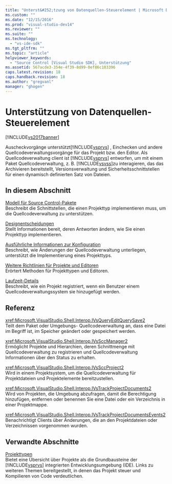 ```yaml
---
title: "Unterst&#252;tzung von Datenquellen-Steuerelement | Microsoft Docs"
ms.custom: ""
ms.date: "12/15/2016"
ms.prod: "visual-studio-dev14"
ms.reviewer: ""
ms.suite: ""
ms.technology: 
  - "vs-ide-sdk"
ms.tgt_pltfrm: ""
ms.topic: "article"
helpviewer_keywords: 
  - "Source Control [Visual Studio SDK], Unterstützung"
ms.assetid: 567acde3-354e-4f39-8d99-0ef86c103396
caps.latest.revision: 18
caps.handback.revision: 18
ms.author: "gregvanl"
manager: "ghogen"
---
```

# Unterst&#252;tzung von Datenquellen-Steuerelement
[!INCLUDE[vs2017banner](../../code-quality/includes/vs2017banner.md)]

Auscheckvorgänge unterstützt[!INCLUDE[vsprvs](../../code-quality/includes/vsprvs_md.md)] , Einchecken und andere Quellcodeverwaltungsvorgänge für das Projekt bzw. den Editor.  Als Quellcodeverwaltung client ist [!INCLUDE[vsprvs](../../code-quality/includes/vsprvs_md.md)] entworfen, um mit einem Paket Quellcodeverwaltung, z. B. [!INCLUDE[vsvss](../../extensibility/includes/vsvss_md.md)]zu interagieren, das das Archivieren bereitstellt, Versionsverwaltung und Sicherheitsschnittstellen für einen dynamisch definierten Satz von Dateien.  
  
## In diesem Abschnitt  
 [Modell für Source Control\-Pakete](../../extensibility/internals/model-for-source-control-packages.md)  
 Beschreibt die Schnittstellen, die einen Projekttyp implementieren muss, um die Quellcodeverwaltung zu unterstützen.  
  
 [Designentscheidungen](../../extensibility/internals/source-control-design-decisions.md)  
 Stellt Informationen bereit, deren Antworten ändern, wie Sie einen Projekttyp implementieren.  
  
 [Ausführliche Informationen zur Konfiguration](../../extensibility/internals/source-control-configuration-details.md)  
 Beschreibt, wie Änderungen der Quellcodeverwaltung unterliegen, unterstützt die Implementierung eines Projekttyps.  
  
 [Weitere Richtlinien für Projekte und Editoren](../../extensibility/internals/additional-source-control-guidelines-for-projects-and-editors.md)  
 Erörtert Methoden für Projekttypen und Editoren.  
  
 [Laufzeit\-Details](../../extensibility/internals/source-control-runtime-details.md)  
 Beschreibt, wie ein Projekt registriert, wenn ein Benutzer einem Quellcodeverwaltungssystem sie hinzugefügt werden.  
  
## Referenz  
 <xref:Microsoft.VisualStudio.Shell.Interop.IVsQueryEditQuerySave2>  
 Teilt dem Paket oder Umgebungs\- Quellcodeverwaltung an, dass eine Datei im Begriff ist, im Speicher geändert oder gespeichert werden.  
  
 <xref:Microsoft.VisualStudio.Shell.Interop.IVsSccManager2>  
 Ermöglicht Projekte und Hierarchien, deren Schnittmenge mit Quellcodeverwaltung zu registrieren und Quellcodeverwaltung Informationen über den Status zu erhalten.  
  
 <xref:Microsoft.VisualStudio.Shell.Interop.IVsSccProject2>  
 Wird in einem Projektsystem, um die Quellcodeverwaltung für Projektdateien und Projektelemente bereitzustellen.  
  
 <xref:Microsoft.VisualStudio.Shell.Interop.IVsTrackProjectDocuments2>  
 Wird von Projekten, die Umgebung abzufragen, damit die Berechtigung hinzufügen, entfernen oder benennen Sie eine Datei oder ein Verzeichnis in einer Projektmappe.  
  
 <xref:Microsoft.VisualStudio.Shell.Interop.IVsTrackProjectDocumentsEvents2>  
 Benachrichtigt Clients über Änderungen, die an den Projektdateien oder Verzeichnissen vorgenommen wurden.  
  
## Verwandte Abschnitte  
 [Projekttypen](../../extensibility/internals/project-types.md)  
 Bietet eine Übersicht über Projekte als die Grundbausteine der [!INCLUDE[vsprvs](../../code-quality/includes/vsprvs_md.md)] integrierten Entwicklungsumgebung \(IDE\).  Links zu weiteren Themen bereitgestellt, in denen das Projekt steuer und Kompilieren von Code verdeutlichen.